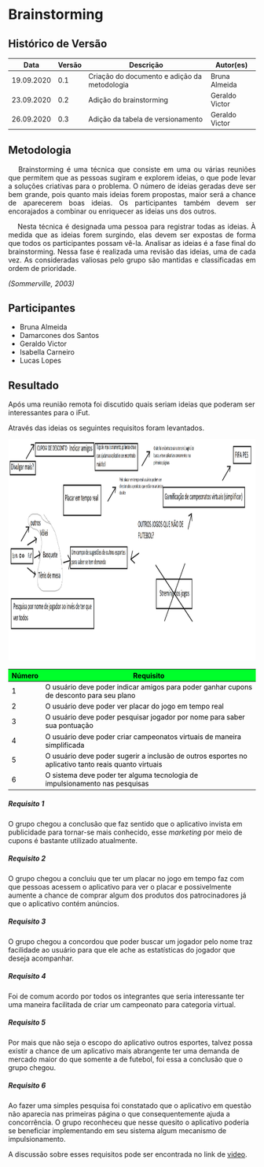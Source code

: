 # **Brainstorming**

## Histórico de Versão
<table class="table table-striped">
    <thead>
        <th>Data</th> 
        <th>Versão </th> 
        <th>Descrição</th> 
        <th>Autor(es)</th>
    </thead>
    <tbody>
        <tr>
            <td> 19.09.2020 </td>
            <td>  0.1   </td>
            <td> Criação do documento e adição da metodologia</td>
            <td> Bruna Almeida  </td>
        </tr>
        <tr>
            <td> 23.09.2020 </td>
            <td>  0.2   </td>
            <td> Adição do brainstorming </td>
            <td> Geraldo Victor  </td>
        </tr>
        <tr>
            <td> 26.09.2020 </td>
            <td>  0.3   </td>
            <td> Adição da tabela de versionamento</td>
            <td> Geraldo Victor </td>
        </tr>
    </tbody>
</table>


<div class="line"></div>

## Metodologia

 <div>
    <p align="justify">&emsp;
    Brainstorming é uma técnica que consiste em uma ou várias reuniões que permitem que as pessoas sugiram e explorem ideias, o que pode levar a soluções criativas para o problema. O número de ideias geradas deve ser bem grande, pois quanto mais ideias forem propostas, maior será a chance de aparecerem boas ideias. Os participantes também devem ser encorajados a combinar ou enriquecer as ideias uns dos outros.</p>
    <p align="justify">&emsp;
    Nesta técnica é designada uma pessoa para registrar todas as ideias. À medida que as ideias forem surgindo, elas devem ser expostas de forma que todos os participantes possam vê-la. Analisar as ideias é a fase final do brainstorming. Nessa fase é realizada uma revisão das ideias, uma de cada vez. As consideradas valiosas pelo grupo são mantidas e classificadas em ordem de prioridade.
    </p>
    <p align="justify"><em>(Sommerville, 2003)</em> </p>

 </div>

<div class="line"></div>

## Participantes

* Bruna Almeida
* Damarcones dos Santos
* Geraldo Victor
* Isabella Carneiro
* Lucas Lopes

<div class="line"></div>

##  Resultado

Após uma reunião remota foi discutido quais seriam ideias que poderam ser interessantes para o iFut.

Através das ideias os seguintes requisitos foram levantados.

<img  src="../../images/brainstorming.png" width="800" height="450">

<table class="table table-striped" style="color:black;">
    <thead style="background-color: #00ff2b;">
        <th>Número</th>
        <th>Requisito</th>
    </thead>
    <tbody>
        <tr>
            <td>1  </td> <td>O usuário deve poder indicar amigos para poder ganhar cupons de desconto para seu plano</td>
        </tr>
        <tr>
            <td>2  </td> <td>O usuário deve poder ver placar do jogo em tempo real</td>
        </tr>
        <tr>
            <td>3  </td> <td>O usuário deve poder pesquisar jogador por nome para saber sua pontuação</td>
        </tr>
        <tr>
            <td>4  </td> <td>O usuário deve poder criar campeonatos virtuais de maneira simplificada</td>
        </tr>
        <tr>
            <td>5  </td> <td>O usuário deve poder sugerir a inclusão de outros esportes no aplicativo tanto reais quanto virtuais</td>
        </tr>
        <tr>
            <td>6  </td> <td>O sistema deve poder ter alguma tecnologia de impulsionamento nas pesquisas</td>
        </tr>
    </tbody>
</table>

##### Requisito 1
O grupo chegou a conclusão que faz sentido que o aplicativo invista em publicidade para tornar-se mais conhecido, esse <i>marketing</i> por meio de cupons é bastante utilizado atualmente.
##### Requisito 2
O grupo chegou a concluiu que ter um placar no jogo em tempo faz com que pessoas acessem o aplicativo para ver o placar e possivelmente aumente a chance de comprar algum dos produtos dos patrocinadores já que o aplicativo contém anúncios.
##### Requisito 3
O grupo chegou a concordou que poder buscar um jogador pelo nome traz facilidade ao usuário para que ele ache as estatísticas do jogador que deseja acompanhar.
##### Requisito 4
Foi de comum acordo por todos os integrantes que seria interessante ter uma maneira facilitada de criar um campeonato para categoria virtual.
##### Requisito 5
Por mais que não seja o escopo do aplicativo outros esportes, talvez possa existir a chance de um aplicativo mais abrangente ter uma demanda de mercado maior do que somente a de futebol, foi essa a conclusão que o grupo chegou. 
##### Requisito 6
Ao fazer uma simples pesquisa foi constatado que o aplicativo em questão não aparecia nas primeiras página o que consequentemente ajuda a concorrência. O grupo reconheceu que nesse quesito o aplicativo poderia se beneficiar implementando em seu sistema algum mecanismo de impulsionamento.

A discussão sobre esses requisitos pode ser encontrada no link de [video](https://youtu.be/rwG9vel-nCk "Discursão para brainstorm").
